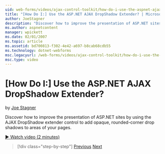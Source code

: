 ```yaml
---
uid: web-forms/videos/ajax-control-toolkit/how-do-i-use-the-aspnet-ajax-dropshadow-extender
title: "[How Do I:] Use the ASP.NET AJAX DropShadow Extender? | Microsoft Docs"
author: JoeStagner
description: "Discover how to improve the presentation of ASP.NET sites by using the AJAX DropShadow extender control to add opaque, rounded-corner drop shadows to areas o..."
ms.author: aspnetcontent
manager: wpickett
ms.date: 02/01/2007
ms.topic: article
ms.assetid: bd700813-f302-4e42-a697-b8cab68cdb55
ms.technology: dotnet-webforms
msc.legacyurl: /web-forms/videos/ajax-control-toolkit/how-do-i-use-the-aspnet-ajax-dropshadow-extender
msc.type: video
---
```

[How Do I:] Use the ASP.NET AJAX DropShadow Extender?
====================
by [Joe Stagner](https://github.com/JoeStagner)

Discover how to improve the presentation of ASP.NET sites by using the AJAX DropShadow extender control to add opaque, rounded-corner drop shadows to areas of your pages.

[&#9654; Watch video (2 minutes)](https://channel9.msdn.com/Blogs/ASP-NET-Site-Videos/how-do-i-use-the-aspnet-ajax-dropshadow-extender)

> [!div class="step-by-step"]
> [Previous](how-do-i-use-the-aspnet-ajax-togglebutton-extender.md)
> [Next](how-do-i-use-the-aspnet-ajax-passwordstrength-extender.md)
